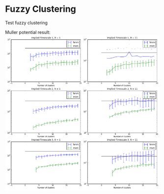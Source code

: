 Fuzzy Clustering
==================

Test fuzzy clustering

Muller potential result:
![it_vs_lt](https://github.com/mpharrigan/fuzzy-clustering/blob/master/its_vs_k.png)
